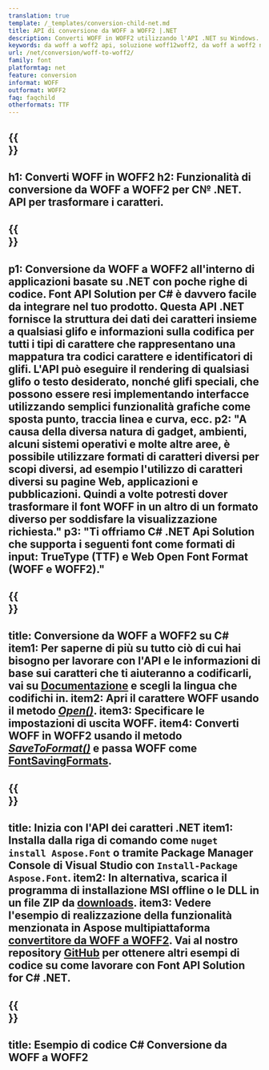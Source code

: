 ```yaml
---
translation: true
template: /_templates/conversion-child-net.md
title: API di conversione da WOFF a WOFF2 |.NET
description: Converti WOFF in WOFF2 utilizzando l'API .NET su Windows. Integra questa funzionalità di conversione dei caratteri WOFF in WOFF2 nativa nella tua soluzione.
keywords: da woff a woff2 api, soluzione woff12woff2, da woff a woff2 net
url: /net/conversion/woff-to-woff2/
family: font
platformtag: net
feature: conversion
informat: WOFF
outformat: WOFF2
faq: faqchild
otherformats: TTF
---
```


{{<section banner>}}
---
h1: Converti WOFF in WOFF2
h2: Funzionalità di conversione da WOFF a WOFF2 per C№ .NET. API per trasformare i caratteri.
---

{{<section overview>}}
---
p1: Conversione da WOFF a WOFF2 all'interno di applicazioni basate su .NET con poche righe di codice. Font API Solution per С# è davvero facile da integrare nel tuo prodotto. Questa API .NET fornisce la struttura dei dati dei caratteri insieme a qualsiasi glifo e informazioni sulla codifica per tutti i tipi di carattere che rappresentano una mappatura tra codici carattere e identificatori di glifi. L'API può eseguire il rendering di qualsiasi glifo o testo desiderato, nonché glifi speciali, che possono essere resi implementando interfacce utilizzando semplici funzionalità grafiche come sposta punto, traccia linea e curva, ecc.
p2: "A causa della diversa natura di gadget, ambienti, alcuni sistemi operativi e molte altre aree, è possibile utilizzare formati di caratteri diversi per scopi diversi, ad esempio l'utilizzo di caratteri diversi su pagine Web, applicazioni e pubblicazioni. Quindi a volte potresti dover trasformare il font WOFF in un altro di un formato diverso per soddisfare la visualizzazione richiesta."
p3: "Ti offriamo С# .NET Api Solution che supporta i seguenti font come formati di input: TrueType (TTF) e Web Open Font Format (WOFF e WOFF2)."
---

{{<section feature1>}}
---
title: Conversione da WOFF a WOFF2 su C#
item1: Per saperne di più su tutto ciò di cui hai bisogno per lavorare con l'API e le informazioni di base sui caratteri che ti aiuteranno a codificarli, vai su [Documentazione](https://docs.aspose.com/font/) e scegli la lingua che codifichi in.
item2: Apri il carattere WOFF usando il metodo [*Open()*](https://reference.aspose.com/font/net/aspose.font/font/open/).
item3: Specificare le impostazioni di uscita WOFF.
item4: Converti WOFF in WOFF2 usando il metodo [*SaveToFormat()*](https://reference.aspose.com/font/net/aspose.font/font/savetoformat/) e passa WOFF come [FontSavingFormats](https://reference.aspose.com/font/net/aspose.font/fontsavingformats/).
---

{{<section feature2>}}
---
title: Inizia con l'API dei caratteri .NET
item1: Installa dalla riga di comando come ```nuget install Aspose.Font``` o tramite Package Manager Console di Visual Studio con ```Install-Package Aspose.Font```.
item2: In alternativa, scarica il programma di installazione MSI offline o le DLL in un file ZIP da [downloads](https://releases.aspose.com/font/net/).
item3: Vedere l'esempio di realizzazione della funzionalità menzionata in Aspose  multipiattaforma [convertitore da WOFF a WOFF2](https://products.aspose.app/font/conversion/woff-to-woff2). Vai al nostro repository [GitHub](https://github.com/aspose-font/Aspose.Font-Documentation/tree/master/net-examples) per ottenere altri esempi di codice su come lavorare con Font API Solution for C# .NET.
---

{{<section codeexample>}}
---
title: Esempio di codice C# Conversione da WOFF a WOFF2
---
